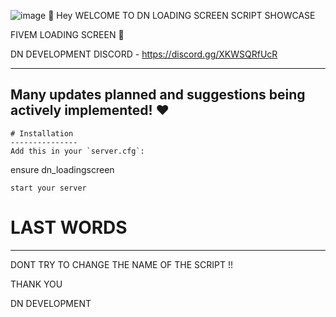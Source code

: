 ![image](https://github.com/DN-SCRIPT/dn_loading_screen/assets/143013550/75947499-f19d-42bc-857e-ff0f740c10f0)
👋 Hey WELCOME TO DN LOADING SCREEN SCRIPT SHOWCASE

 FIVEM LOADING SCREEN 👑 

DN DEVELOPMENT DISCORD - https://discord.gg/XKWSQRfUcR

----------------------------------------------------------------------------------------------
 **Many updates planned and suggestions being actively implemented!** ❤️
-----------------------------------------------------------------------------------------------

```
# Installation
---------------
Add this in your `server.cfg`:

```
ensure dn_loadingscreen
```
start your server
```
# LAST WORDS
------------
DONT TRY TO CHANGE THE NAME OF THE SCRIPT !!

THANK YOU

DN DEVELOPMENT
